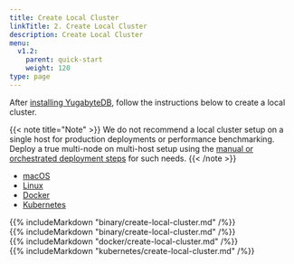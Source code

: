 ```yaml
---
title: Create Local Cluster
linkTitle: 2. Create Local Cluster
description: Create Local Cluster
menu:
  v1.2:
    parent: quick-start
    weight: 120
type: page
---
```


After [installing YugabyteDB](../install/), follow the instructions below to create a local cluster.

{{< note title="Note" >}}
We do not recommend a local cluster setup on a single host for production deployments or performance benchmarking. Deploy a true multi-node on multi-host setup using the <a href="../../deploy">manual or orchestrated deployment steps</a> for such needs.
{{< /note >}}

<ul class="nav nav-tabs nav-tabs-yb">
  <li >
    <a href="#macos" class="nav-link active" id="macos-tab" data-toggle="tab" role="tab" aria-controls="macos" aria-selected="true">
      <i class="fab fa-apple" aria-hidden="true"></i>
      macOS
    </a>
  </li>
  <li>
    <a href="#linux" class="nav-link" id="linux-tab" data-toggle="tab" role="tab" aria-controls="linux" aria-selected="false">
      <i class="fab fa-linux" aria-hidden="true"></i>
      Linux
    </a>
  </li>
  <li>
    <a href="#docker" class="nav-link" id="docker-tab" data-toggle="tab" role="tab" aria-controls="docker" aria-selected="false">
      <i class="fab fa-docker"></i>
      Docker
    </a>
  </li>
  <li >
    <a href="#kubernetes" class="nav-link" id="kubernetes-tab" data-toggle="tab" role="tab" aria-controls="kubernetes" aria-selected="false">
      <i class="fas fa-cubes" aria-hidden="true"></i>
      Kubernetes
    </a>
  </li>
</ul>

<div class="tab-content">
  <div id="macos" class="tab-pane fade show active" role="tabpanel" aria-labelledby="macos-tab">
    {{% includeMarkdown "binary/create-local-cluster.md" /%}}
  </div>
  <div id="linux" class="tab-pane fade" role="tabpanel" aria-labelledby="linux-tab">
    {{% includeMarkdown "binary/create-local-cluster.md" /%}}
  </div>
   <div id="docker" class="tab-pane fade" role="tabpanel" aria-labelledby="docker-tab">
    {{% includeMarkdown "docker/create-local-cluster.md" /%}}
  </div>
  <div id="kubernetes" class="tab-pane fade" role="tabpanel" aria-labelledby="kubernetes-tab">
    {{% includeMarkdown "kubernetes/create-local-cluster.md" /%}}
  </div>
</div>
